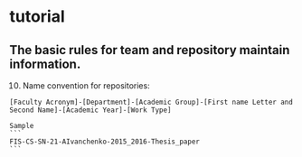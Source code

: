 # tutorial
## The basic rules for team and repository maintain information.

10. Name convention for repositories:
```
[Faculty Acronym]-[Department]-[Academic Group]-[First name Letter and Second Name]-[Academic Year]-[Work Type]
```
	Sample
	```
	FIS-CS-SN-21-AIvanchenko-2015_2016-Thesis_paper
	```
